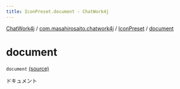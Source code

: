 ```yaml
---
title: IconPreset.document - ChatWork4j
---
```


[ChatWork4j](../../index.md) / [com.masahirosaito.chatwork4j](../index.md) / [IconPreset](index.md) / [document](.)

# document

`document` [(source)](https://github.com/MasahiroSaito/ChatWork4j/tree/master/src/main/kotlin/com/masahirosaito/chatwork4j/data/IconPreset.kt#L10)

ドキュメント

